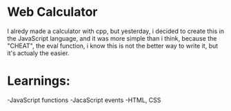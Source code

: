 # Web Calculator

I alredy made a calculator with cpp, but yesterday, i decided to create this in the JavaScript language, and it was more simple than i think, because the "CHEAT", the eval function, i know this is not the better way to write it, but it's actualy the easier.

# Learnings:

-JavaScript functions
-JacaScript events
-HTML, CSS
